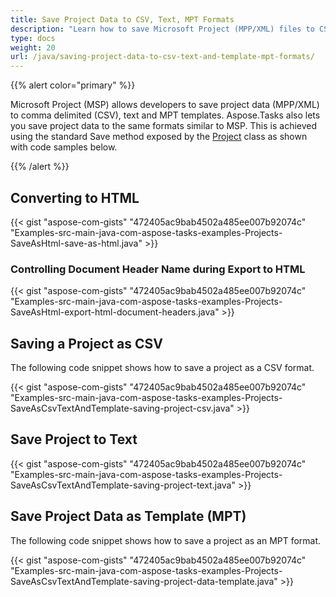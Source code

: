 ```yaml
---
title: Save Project Data to CSV, Text, MPT Formats
description: "Learn how to save Microsoft Project (MPP/XML) files to CSV, Text or MPT formats using Aspose.Tasks for Java."
type: docs
weight: 20
url: /java/saving-project-data-to-csv-text-and-template-mpt-formats/
---
```


{{% alert color="primary" %}}

Microsoft Project (MSP) allows developers to save project data (MPP/XML) to comma delimited (CSV), text and MPT templates. Aspose.Tasks also lets you save project data to the same formats similar to MSP. This is achieved using the standard Save method exposed by the [Project](https://reference.aspose.com/tasks/java/com.aspose.tasks/project) class as shown with code samples below.

{{% /alert %}}

## **Converting to HTML**

{{< gist "aspose-com-gists" "472405ac9bab4502a485ee007b92074c" "Examples-src-main-java-com-aspose-tasks-examples-Projects-SaveAsHtml-save-as-html.java" >}}

### **Controlling Document Header Name during Export to HTML**

{{< gist "aspose-com-gists" "472405ac9bab4502a485ee007b92074c" "Examples-src-main-java-com-aspose-tasks-examples-Projects-SaveAsHtml-export-html-document-headers.java" >}}

## **Saving a Project as CSV**
The following code snippet shows how to save a project as a CSV format.

{{< gist "aspose-com-gists" "472405ac9bab4502a485ee007b92074c" "Examples-src-main-java-com-aspose-tasks-examples-Projects-SaveAsCsvTextAndTemplate-saving-project-csv.java" >}}

## **Save Project to Text**

{{< gist "aspose-com-gists" "472405ac9bab4502a485ee007b92074c" "Examples-src-main-java-com-aspose-tasks-examples-Projects-SaveAsCsvTextAndTemplate-saving-project-text.java" >}}

## **Save Project Data as Template (MPT)**
The following code snippet shows how to save a project as an MPT format.

{{< gist "aspose-com-gists" "472405ac9bab4502a485ee007b92074c" "Examples-src-main-java-com-aspose-tasks-examples-Projects-SaveAsCsvTextAndTemplate-saving-project-data-template.java" >}}
